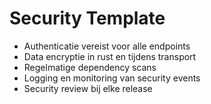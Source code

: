 # Security Template

- Authenticatie vereist voor alle endpoints
- Data encryptie in rust en tijdens transport
- Regelmatige dependency scans
- Logging en monitoring van security events
- Security review bij elke release
